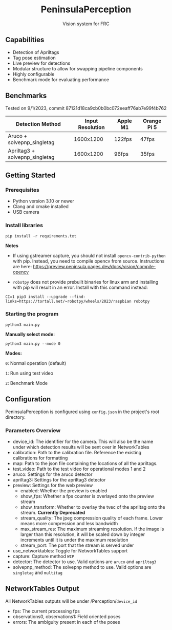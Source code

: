 <div>
  <h1 align="center">PeninsulaPerception</h1>
  <p align="center">
    Vision system for FRC
  </p>
</div>

## Capabilities

- Detection of Apriltags
- Tag pose estimation
- Live preview for detections
- Modular structure to allow for swapping pipeline components
- Highly configurable
- Benchmark mode for evaluating performance

## Benchmarks

Tested on 9/1/2023, commit 87121d18ca9cb0b0bc072eeaff76ab7e99f4b762

| Detection Method               | Input Resolution | Apple M1 | Orange Pi 5 |
|--------------------------------|------------------|----------|-------------|
| Aruco + solvepnp_singletag     | 1600x1200        | 122fps   | 47fps       |
| Apriltag3 + solvepnp_singletag | 1600x1200        | 96fps    | 35fps       |

## Getting Started

### Prerequisites

- Python version 3.10 or newer
- Clang and cmake installed
- USB camera

### Install libraries

```shell
pip install -r requirements.txt
```

**Notes**

- If using gstreamer capture, you should not install `opencv-contrib-python` with pip. Instead, you need to compile
  opencv from source.
  Instructions are here: https://preview.peninsula.pages.dev/docs/vision/compile-opencv

- `robotpy` does not provide prebuilt binaries for linux arm and installing with pip will result in an error.
  Install with this command instead:

```shell
CI=1 pip3 install --upgrade --find-links=https://tortall.net/~robotpy/wheels/2023/raspbian robotpy
``` 

### Starting the program

```shell
python3 main.py
```

**Manually select mode:**

```shell
python3 main.py --mode 0
```

**Modes:**

`0`: Normal operation (default)

`1`: Run using test video

`2`: Benchmark Mode

## Configuration

PeninsulaPerception is configured using `config.json` in the project's root directory.

### Parameters Overview

- device_id: The identifier for the camera. This will also be the name under which detection results will be sent over
  in NetworkTables
- calibration: Path to the calibration file. Reference the existing calibrations for formatting
- map: Path to the json file containing the locations of all the apriltags.
- test_video: Path to the test video for operational modes 1 and 2
- aruco: Settings for the aruco detector
- apriltag3: Settings for the apriltag3 detector
- preview: Settings for the web preview
    - enabled: Whether the preview is enabled
    - show_fps: Whether a fps counter is overlayed onto the preview stream
    - show_transform: Whether to overlay the tvec of the apriltag onto the stream. **Currently Deprecated**
    - stream_quality: The jpeg compression quality of each frame. Lower means more compression and less bandwidth
    - max_stream_res: The maximum streaming resolution. If the image is larger than this resolution, it will be scaled
      down by integer increments until it is under the maximum resolution
    - stream_port: The port that the stream is served under
- use_networktables: Toggle for NetworkTables support
- capture: Capture method `WIP`
- detector: The detector to use. Valid options are `aruco` and `apriltag3`
- solvepnp_method: The solvepnp method to use. Valid options are `singletag` and `multitag`

## NetworkTables Output

All NetworkTables outputs will be under /Perception/`device_id`

- fps: The current processing fps
- observations0, observations1: Field oriented poses
- errors: The ambiguity present in each of the poses
